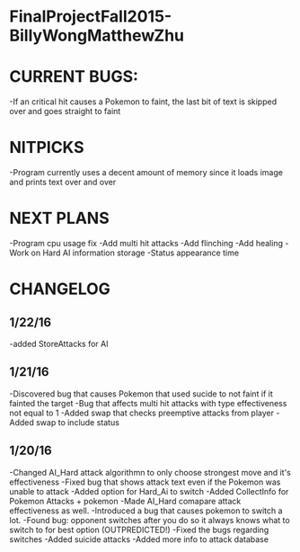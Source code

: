 # FinalProjectFall2015-BillyWongMatthewZhu #



# CURRENT BUGS: #
-If an critical hit causes a Pokemon to faint, the last bit of text is skipped over and goes straight to faint

# NITPICKS #
-Program currently uses a decent amount of memory since it loads image and prints text over and over


# NEXT PLANS #
-Program cpu usage fix
-Add multi hit attacks
-Add flinching
-Add healing
-Work on Hard AI information storage
-Status appearance time

# CHANGELOG #
## 1/22/16
-added StoreAttacks for AI


## 1/21/16 ##
-Discovered bug that causes Pokemon that used sucide to not faint if it fainted the target
-Bug that affects multi hit attacks with type effectiveness not equal to 1
-Added swap that checks preemptive attacks from player
-Added swap to include status

## 1/20/16 ##
-Changed AI_Hard attack algorithmn to only choose strongest move and it's effectiveness
-Fixed bug that shows attack text even if the Pokemon was unable to attack
-Added option for Hard_Ai to switch
-Added CollectInfo for Pokemon Attacks + pokemon
-Made AI_Hard comapare attack effectiveness as well.
-Introduced a bug that causes pokemon to switch a lot.
-Found bug: opponent switches after you do so it always knows what to switch to for best option (OUTPREDICTED!)
-Fixed the bugs regarding switches
-Added suicide attacks
-Added more info to attack database

